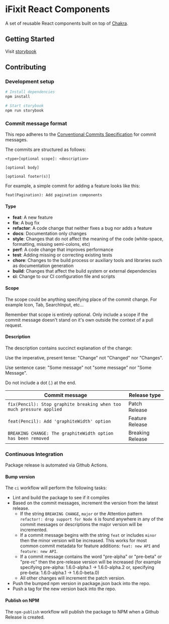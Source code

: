 # iFixit React Components

A set of reusable React components built on top of [Chakra](https://chakra-ui.com).

## Getting Started

Visit [storybook](https://ifixit-components.netlify.app/)

## Contributing

### Development setup

```sh
# Install dependencies
npm install

# Start storybook
npm run storybook
```

### Commit message format

This repo adheres to the [Conventional Commits Specification](https://www.conventionalcommits.org/) for commit messages.

The commits are structured as follows:

```
<type>[optional scope]: <description>

[optional body]

[optional footer(s)]
```

For example, a simple commit for adding a feature looks like this:

```
feat(Pagination): Add pagination components
```

#### Type

-  **feat**: A new feature
-  **fix**: A bug fix
-  **refactor**: A code change that neither fixes a bug nor adds a feature
-  **docs**: Documentation only changes
-  **style**: Changes that do not affect the meaning of the code (white-space, formatting, missing semi-colons, etc)
-  **perf**: A code change that improves performance
-  **test**: Adding missing or correcting existing tests
-  **chore**: Changes to the build process or auxiliary tools and libraries such as documentation generation
-  **build**: Changes that affect the build system or external dependencies
-  **ci**: Change to our CI configuration file and scripts

#### Scope

The scope could be anything specifying place of the commit change. For example Icon, Tab, SearchInput, etc...

Remember that scope is entirely optional. Only include a scope if the commit message doesn't stand on it's own outside the context of a pull request.

#### Description

The description contains succinct explanation of the change:

Use the imperative, present tense: "Change" not "Changed" nor "Changes".

Use sentence case: "Some message" not "some message" nor "Some Message".

Do not include a dot (.) at the end.

| Commit message                                                       | Release type     |
| -------------------------------------------------------------------- | ---------------- |
| `fix(Pencil): Stop graphite breaking when too much pressure applied` | Patch Release    |
| `feat(Pencil): Add 'graphiteWidth' option`                           | Feature Release  |
| `BREAKING CHANGE: The graphiteWidth option has been removed`         | Breaking Release |

### Continuous Integration

Package release is automated via Github Actions.

#### Bump version

The `ci` workflow will perform the following tasks:

-  Lint and build the package to see if it compiles
-  Based on the commit messages, increment the version from the latest release.
   -  If the string `BREAKING CHANGE`, `major` or the Attention pattern `refactor!: drop support for Node 6` is found anywhere in any of the commit messages or descriptions the major version will be incremented.
   -  If a commit message begins with the string `feat` or includes `minor` then the minor version will be increased. This works for most common commit metadata for feature additions: `feat: new API` and `feature: new API`.
   -  If a commit message contains the word "pre-alpha" or "pre-beta" or "pre-rc" then the pre-release version will be increased (for example specifying pre-alpha: 1.6.0-alpha.1 -> 1.6.0-alpha.2 or, specifying pre-beta: 1.6.0-alpha.1 -> 1.6.0-beta.0)
   -  All other changes will increment the patch version.
-  Push the bumped npm version in package.json back into the repo.
-  Push a tag for the new version back into the repo.

#### Publish on NPM

The `npm-publish` workflow will publish the package to NPM when a Github Release is created.
